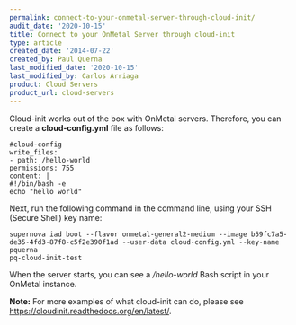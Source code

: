 ```yaml
---
permalink: connect-to-your-onmetal-server-through-cloud-init/
audit_date: '2020-10-15'
title: Connect to your OnMetal Server through cloud-init
type: article
created_date: '2014-07-22'
created_by: Paul Querna
last_modified_date: '2020-10-15'
last_modified_by: Carlos Arriaga
product: Cloud Servers
product_url: cloud-servers
---
```


Cloud-init works out of the box with OnMetal servers. Therefore, you can
create a **cloud-config.yml** file as follows:

    #cloud-config
    write_files:
    - path: /hello-world
    permissions: 755
    content: |
    #!/bin/bash -e
    echo "hello world"

Next, run the following command in the command line, using your SSH (Secure Shell) key name:

    supernova iad boot --flavor onmetal-general2-medium --image b59fc7a5-de35-4fd3-87f8-c5f2e390f1ad --user-data cloud-config.yml --key-name pquerna
    pq-cloud-init-test

When the server starts, you can see a */hello-world* Bash script in your OnMetal instance.


**Note:** For more examples of what cloud-init can do, please see <https://cloudinit.readthedocs.org/en/latest/>.
